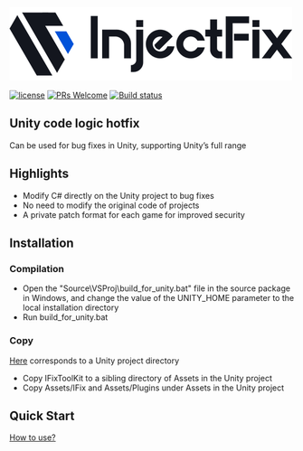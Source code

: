 ![Logo](./Pic/logo.png)

[![license](http://img.shields.io/badge/license-MIT-blue.svg)](https://github.com/Tencent/InjectFix/blob/master/LICENSE)
[![PRs Welcome](https://img.shields.io/badge/PRs-welcome-blue.svg)](https://github.com/Tencent/InjectFix/pulls)
[![Build status](https://travis-ci.org/Tencent/InjectFix.svg?branch=master)](https://travis-ci.org/Tencent/InjectFix)

## Unity code logic hotfix

Can be used for bug fixes in Unity, supporting Unity’s full range

## Highlights

* Modify C# directly on the Unity project to bug fixes
* No need to modify the original code of projects 
* A private patch format for each game for improved security


## Installation

### Compilation

* Open the "Source\VSProj\build_for_unity.bat" file in the source package in Windows, and change the value of the UNITY_HOME parameter to the local installation directory
* Run build_for_unity.bat

### Copy

[Here](./Source/UnityProj/) corresponds to a Unity project directory

* Copy IFixToolKit to a sibling directory of Assets in the Unity project
* Copy Assets/IFix and Assets/Plugins under Assets in the Unity project 

## Quick Start

[How to use? ](./Doc/quick_start_en.md)

